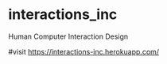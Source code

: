 # interactions_inc
Human Computer Interaction Design

#visit https://interactions-inc.herokuapp.com/